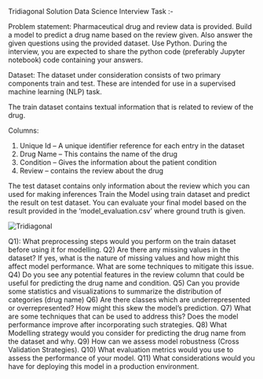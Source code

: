 Tridiagonal Solution Data Science Interview Task :- 

Problem statement: 
Pharmaceutical drug and review data is provided. Build a model to predict a drug name based on the review given. Also answer the given questions using the provided dataset. Use Python. During the interview, you are expected to share the python code (preferably Jupyter notebook) code containing your answers. 

Dataset: The dataset under consideration consists of two primary components train and test. These are intended for use in a supervised machine learning (NLP) task.

The train dataset contains textual information that is related to review of the drug.

Columns: 
1.	Unique Id – A unique identifier reference for each entry in the dataset 
2.	Drug Name – This contains the name of the drug
3.	Condition – Gives the information about the patient condition 
4.	Review – contains the review about the drug

The test dataset contains only information about the review which you can used for making inferences
Train the Model using train dataset and predict the result on test dataset. You can evaluate your final model based on the result provided in the ‘model_evaluation.csv’ where ground truth is given.

![Tridiagonal ](https://github.com/Mohd-Kashif-Shaikh/Python_Finance_Dashboard/assets/138367593/3e8d95a2-94a9-4e33-9404-3659276edee5)

Q1): What preprocessing steps would you perform on the train dataset before using it for modelling.
Q2) Are there any missing values in the dataset? If yes, what is the nature of missing values and how might this affect model performance. What are some techniques to mitigate this issue.
Q4) Do you see any potential features in the review column that could be useful for predicting the drug name and condition.
Q5) Can you provide some statistics and visualizations to summarize the distribution of categories (drug name)
Q6) Are there classes which are underrepresented or overrepresented? How might this skew the model’s prediction.
Q7) What are some techniques that can be used to address this? Does the model performance improve after incorporating such strategies.
Q8) What Modelling strategy would you consider for predicting the drug name from the dataset and why.
Q9) How can we assess model robustness (Cross Validation Strategies).
Q10) What evaluation metrics would you use to assess the performance of your model.
Q11) What considerations would you have for deploying this model in a production environment.







